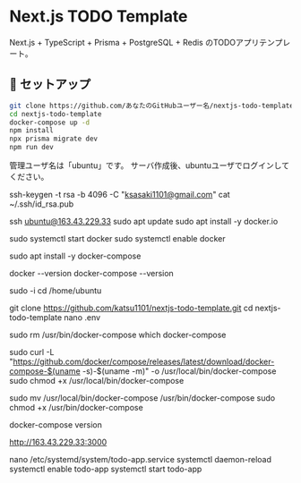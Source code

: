 # Next.js TODO Template

Next.js + TypeScript + Prisma + PostgreSQL + Redis のTODOアプリテンプレート。

## 🚀 セットアップ
```sh
git clone https://github.com/あなたのGitHubユーザー名/nextjs-todo-template.git
cd nextjs-todo-template
docker-compose up -d
npm install
npx prisma migrate dev
npm run dev
```
管理ユーザ名は「ubuntu」です。
サーバ作成後、ubuntuユーザでログインしてください。

ssh-keygen -t rsa -b 4096 -C "ksasaki1101@gmail.com"
cat ~/.ssh/id_rsa.pub

ssh ubuntu@163.43.229.33
sudo apt update
sudo apt install -y docker.io

sudo systemctl start docker
sudo systemctl enable docker

sudo apt install -y docker-compose

docker --version
docker-compose --version

sudo -i
cd /home/ubuntu

git clone https://github.com/katsu1101/nextjs-todo-template.git
cd nextjs-todo-template
nano .env

sudo rm /usr/bin/docker-compose
which docker-compose

sudo curl -L "https://github.com/docker/compose/releases/latest/download/docker-compose-$(uname -s)-$(uname -m)" -o /usr/local/bin/docker-compose
sudo chmod +x /usr/local/bin/docker-compose

sudo mv /usr/local/bin/docker-compose /usr/bin/docker-compose
sudo chmod +x /usr/bin/docker-compose

docker-compose version

http://163.43.229.33:3000

nano /etc/systemd/system/todo-app.service
systemctl daemon-reload
systemctl enable todo-app
systemctl start todo-app
